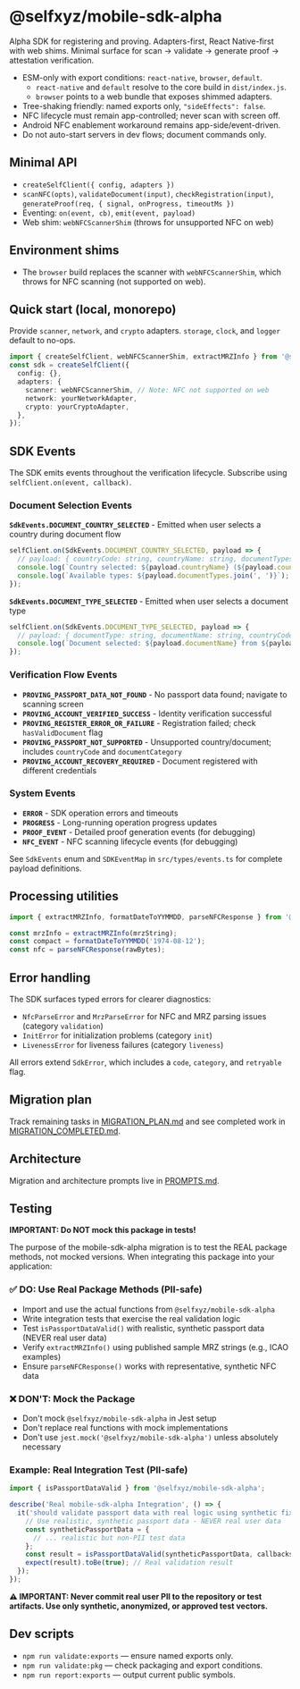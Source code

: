 # @selfxyz/mobile-sdk-alpha

Alpha SDK for registering and proving. Adapters-first, React Native-first with web shims. Minimal surface for scan → validate → generate proof → attestation verification.

- ESM-only with export conditions: `react-native`, `browser`, `default`.
  - `react-native` and `default` resolve to the core build in `dist/index.js`.
  - `browser` points to a web bundle that exposes shimmed adapters.
- Tree-shaking friendly: named exports only, `"sideEffects": false`.
- NFC lifecycle must remain app-controlled; never scan with screen off.
- Android NFC enablement workaround remains app-side/event-driven.
- Do not auto-start servers in dev flows; document commands only.

## Minimal API

- `createSelfClient({ config, adapters })`
- `scanNFC(opts)`, `validateDocument(input)`, `checkRegistration(input)`, `generateProof(req, { signal, onProgress, timeoutMs })`
- Eventing: `on(event, cb)`, `emit(event, payload)`
- Web shim: `webNFCScannerShim` (throws for unsupported NFC on web)

## Environment shims

- The `browser` build replaces the scanner with `webNFCScannerShim`, which throws for NFC scanning (not supported on web).

## Quick start (local, monorepo)

Provide `scanner`, `network`, and `crypto` adapters. `storage`, `clock`, and `logger` default to no-ops.

```ts
import { createSelfClient, webNFCScannerShim, extractMRZInfo } from '@selfxyz/mobile-sdk-alpha';
const sdk = createSelfClient({
  config: {},
  adapters: {
    scanner: webNFCScannerShim, // Note: NFC not supported on web
    network: yourNetworkAdapter,
    crypto: yourCryptoAdapter,
  },
});
```

## SDK Events

The SDK emits events throughout the verification lifecycle. Subscribe using `selfClient.on(event, callback)`.

### Document Selection Events

**`SdkEvents.DOCUMENT_COUNTRY_SELECTED`** - Emitted when user selects a country during document flow

```ts
selfClient.on(SdkEvents.DOCUMENT_COUNTRY_SELECTED, payload => {
  // payload: { countryCode: string, countryName: string, documentTypes: string[] }
  console.log(`Country selected: ${payload.countryName} (${payload.countryCode})`);
  console.log(`Available types: ${payload.documentTypes.join(', ')}`);
});
```

**`SdkEvents.DOCUMENT_TYPE_SELECTED`** - Emitted when user selects a document type

```ts
selfClient.on(SdkEvents.DOCUMENT_TYPE_SELECTED, payload => {
  // payload: { documentType: string, documentName: string, countryCode: string, countryName: string }
  console.log(`Document selected: ${payload.documentName} from ${payload.countryName}`);
});
```

### Verification Flow Events

- **`PROVING_PASSPORT_DATA_NOT_FOUND`** - No passport data found; navigate to scanning screen
- **`PROVING_ACCOUNT_VERIFIED_SUCCESS`** - Identity verification successful
- **`PROVING_REGISTER_ERROR_OR_FAILURE`** - Registration failed; check `hasValidDocument` flag
- **`PROVING_PASSPORT_NOT_SUPPORTED`** - Unsupported country/document; includes `countryCode` and `documentCategory`
- **`PROVING_ACCOUNT_RECOVERY_REQUIRED`** - Document registered with different credentials

### System Events

- **`ERROR`** - SDK operation errors and timeouts
- **`PROGRESS`** - Long-running operation progress updates
- **`PROOF_EVENT`** - Detailed proof generation events (for debugging)
- **`NFC_EVENT`** - NFC scanning lifecycle events (for debugging)

See `SdkEvents` enum and `SDKEventMap` in `src/types/events.ts` for complete payload definitions.

## Processing utilities

```ts
import { extractMRZInfo, formatDateToYYMMDD, parseNFCResponse } from '@selfxyz/mobile-sdk-alpha';

const mrzInfo = extractMRZInfo(mrzString);
const compact = formatDateToYYMMDD('1974-08-12');
const nfc = parseNFCResponse(rawBytes);
```

## Error handling

The SDK surfaces typed errors for clearer diagnostics:

- `NfcParseError` and `MrzParseError` for NFC and MRZ parsing issues (category `validation`)
- `InitError` for initialization problems (category `init`)
- `LivenessError` for liveness failures (category `liveness`)

All errors extend `SdkError`, which includes a `code`, `category`, and `retryable` flag.

## Migration plan

Track remaining tasks in [MIGRATION_PLAN.md](./docs/MIGRATION_PLAN.md) and see completed work in [MIGRATION_COMPLETED.md](./docs/MIGRATION_COMPLETED.md).

## Architecture

Migration and architecture prompts live in [PROMPTS.md](./docs/PROMPTS.md).

## Testing

**IMPORTANT: Do NOT mock this package in tests!**

The purpose of the mobile-sdk-alpha migration is to test the REAL package methods, not mocked versions. When integrating this package into your application:

### ✅ DO: Use Real Package Methods (PII-safe)

- Import and use the actual functions from `@selfxyz/mobile-sdk-alpha`
- Write integration tests that exercise the real validation logic
- Test `isPassportDataValid()` with realistic, synthetic passport data (NEVER real user data)
- Verify `extractMRZInfo()` using published sample MRZ strings (e.g., ICAO examples)
- Ensure `parseNFCResponse()` works with representative, synthetic NFC data

### ❌ DON'T: Mock the Package

- Don't mock `@selfxyz/mobile-sdk-alpha` in Jest setup
- Don't replace real functions with mock implementations
- Don't use `jest.mock('@selfxyz/mobile-sdk-alpha')` unless absolutely necessary

### Example: Real Integration Test (PII-safe)

```ts
import { isPassportDataValid } from '@selfxyz/mobile-sdk-alpha';

describe('Real mobile-sdk-alpha Integration', () => {
  it('should validate passport data with real logic using synthetic fixtures', () => {
    // Use realistic, synthetic passport data - NEVER real user data
    const syntheticPassportData = {
      // ... realistic but non-PII test data
    };
    const result = isPassportDataValid(syntheticPassportData, callbacks);
    expect(result).toBe(true); // Real validation result
  });
});
```

**⚠️ IMPORTANT: Never commit real user PII to the repository or test artifacts. Use only synthetic, anonymized, or approved test vectors.**

## Dev scripts

- `npm run validate:exports` — ensure named exports only.
- `npm run validate:pkg` — check packaging and export conditions.
- `npm run report:exports` — output current public symbols.
